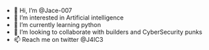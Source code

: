 - 👋 Hi, I’m @Jace-007
- 👀 I’m interested in Artificial intelligence 
- 🌱 I’m currently learning python 
- 💞️ I’m looking to collaborate with builders and CyberSecurity punks 
- 📫 Reach me on twitter @J4IC3

<!---
Jace-007/Jace-007 is a ✨ special ✨ repository because its `README.md` (this file) appears on your GitHub profile.
You can click the Preview link to take a look at your changes.
--->

